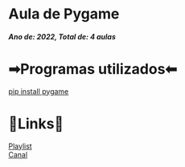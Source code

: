 <h1>Aula de Pygame</h1>
<h5>Ano de: 2022, Total de: 4 aulas</h5>

# ➡Programas utilizados⬅

  <a href="https://pypi.org/project/pygame/" target="_blank">pip install pygame</a>

# 🔗Links🔗
<a href="https://www.youtube.com/watch?v=hZZcO57HnYc&list=PLxKNn542PVMYbo4UFUcdp4OLvN02HiTs9" target="_blank">Playlist</a><br>
<a href="https://www.youtube.com/channel/UClcAmcdF0OvAOEgiKr5NgYQ" target="_blank">Canal</a>
